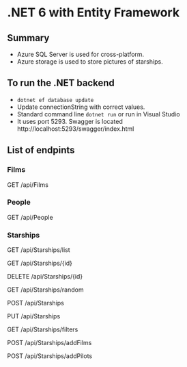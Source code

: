 # .NET 6 with Entity Framework 

## Summary
* Azure SQL Server is used for cross-platform. 
* Azure storage is used to store pictures of starships. 

## To run the .NET backend
* `dotnet ef database update`
* Update connectionString with correct values.
* Standard command line `dotnet run` or run in Visual Studio
* It uses port 5293. Swagger is located http://localhost:5293/swagger/index.html

## List of endpints
### Films
GET
/api/Films

### People

GET
/api/People

### Starships
GET
/api/Starships/list

GET
/api/Starships/{id}

DELETE
/api/Starships/{id}

GET
/api/Starships/random

POST
/api/Starships

PUT
/api/Starships

GET
/api/Starships/filters

POST
/api/Starships/addFilms

POST
/api/Starships/addPilots
